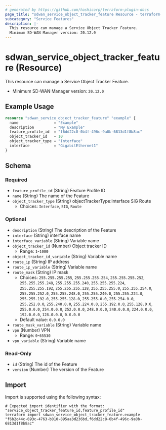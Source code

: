 ```yaml
---
# generated by https://github.com/hashicorp/terraform-plugin-docs
page_title: "sdwan_service_object_tracker_feature Resource - terraform-provider-sdwan"
subcategory: "Service Features"
description: |-
  This resource can manage a Service Object Tracker Feature.
  Minimum SD-WAN Manager version: 20.12.0
---
```


# sdwan_service_object_tracker_feature (Resource)

This resource can manage a Service Object Tracker Feature.
  - Minimum SD-WAN Manager version: `20.12.0`

## Example Usage

```terraform
resource "sdwan_service_object_tracker_feature" "example" {
  name                = "Example"
  description         = "My Example"
  feature_profile_id  = "f6dd22c8-0b4f-496c-9a0b-6813d1f8b8ac"
  object_tracker_id   = 10
  object_tracker_type = "Interface"
  interface           = "GigabitEthernet1"
}
```

<!-- schema generated by tfplugindocs -->
## Schema

### Required

- `feature_profile_id` (String) Feature Profile ID
- `name` (String) The name of the Feature
- `object_tracker_type` (String) objectTrackerType:Interface SIG Route
  - Choices: `Interface`, `SIG`, `Route`

### Optional

- `description` (String) The description of the Feature
- `interface` (String) interface name
- `interface_variable` (String) Variable name
- `object_tracker_id` (Number) Object tracker ID
  - Range: `1`-`1000`
- `object_tracker_id_variable` (String) Variable name
- `route_ip` (String) IP address
- `route_ip_variable` (String) Variable name
- `route_mask` (String) IP mask
  - Choices: `255.255.255.255`, `255.255.255.254`, `255.255.255.252`, `255.255.255.248`, `255.255.255.240`, `255.255.255.224`, `255.255.255.192`, `255.255.255.128`, `255.255.255.0`, `255.255.254.0`, `255.255.252.0`, `255.255.248.0`, `255.255.240.0`, `255.255.224.0`, `255.255.192.0`, `255.255.128.0`, `255.255.0.0`, `255.254.0.0`, `255.252.0.0`, `255.240.0.0`, `255.224.0.0`, `255.192.0.0`, `255.128.0.0`, `255.0.0.0`, `254.0.0.0`, `252.0.0.0`, `248.0.0.0`, `240.0.0.0`, `224.0.0.0`, `192.0.0.0`, `128.0.0.0`, `0.0.0.0`
  - Default value: `0.0.0.0`
- `route_mask_variable` (String) Variable name
- `vpn` (Number) VPN
  - Range: `0`-`65530`
- `vpn_variable` (String) Variable name

### Read-Only

- `id` (String) The id of the Feature
- `version` (Number) The version of the Feature

## Import

Import is supported using the following syntax:

```shell
# Expected import identifier with the format: "service_object_tracker_feature_id,feature_profile_id"
terraform import sdwan_service_object_tracker_feature.example "f6b2c44c-693c-4763-b010-895aa3d236bd,f6dd22c8-0b4f-496c-9a0b-6813d1f8b8ac"
```
